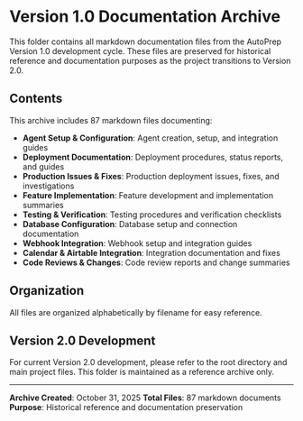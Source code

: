 # Version 1.0 Documentation Archive

This folder contains all markdown documentation files from the AutoPrep Version 1.0 development cycle. These files are preserved for historical reference and documentation purposes as the project transitions to Version 2.0.

## Contents

This archive includes 87 markdown files documenting:

- **Agent Setup & Configuration**: Agent creation, setup, and integration guides
- **Deployment Documentation**: Deployment procedures, status reports, and guides
- **Production Issues & Fixes**: Production deployment issues, fixes, and investigations
- **Feature Implementation**: Feature development and implementation summaries
- **Testing & Verification**: Testing procedures and verification checklists
- **Database Configuration**: Database setup and connection documentation
- **Webhook Integration**: Webhook setup and integration guides
- **Calendar & Airtable Integration**: Integration documentation and fixes
- **Code Reviews & Changes**: Code review reports and change summaries

## Organization

All files are organized alphabetically by filename for easy reference.

## Version 2.0 Development

For current Version 2.0 development, please refer to the root directory and main project files. This folder is maintained as a reference archive only.

---

**Archive Created**: October 31, 2025
**Total Files**: 87 markdown documents
**Purpose**: Historical reference and documentation preservation
